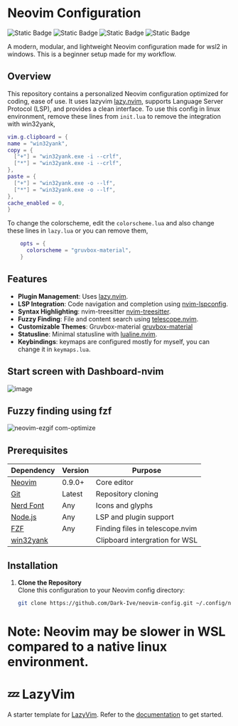 # Neovim Configuration

![Static Badge](https://img.shields.io/badge/Linux-yellow) ![Static Badge](https://img.shields.io/badge/Windows-blue) ![Static Badge](https://img.shields.io/badge/lazyvim-lightred) ![Static Badge](https://img.shields.io/badge/neovim-0.9%2B-lightblue)

A modern, modular, and lightweight Neovim configuration made for wsl2 in windows. This is a beginner setup made for my workflow.

## Overview

This repository contains a personalized Neovim configuration optimized for coding, ease of use. It uses lazyvim [lazy.nvim](https://github.com/folke/lazy.nvim), supports Language Server Protocol (LSP), and provides a clean interface.
To use this config in linux environment, remove these lines from `init.lua` to remove the integration with win32yank,
  ```lua
  vim.g.clipboard = {
  name = "win32yank",
  copy = {
    ["+"] = "win32yank.exe -i --crlf",
    ["*"] = "win32yank.exe -i --crlf",
  },
  paste = {
    ["+"] = "win32yank.exe -o --lf",
    ["*"] = "win32yank.exe -o --lf",
  },
  cache_enabled = 0,
}
```
To change the colorscheme, edit the `colorscheme.lua` and also change these lines in `lazy.lua` or you can remove them,
  ```lua
      opts = {
        colorscheme = "gruvbox-material",
      }
  ```

## Features

- **Plugin Management**: Uses [lazy.nvim](https://github.com/folke/lazy.nvim).
- **LSP Integration**: Code navigation and completion using [nvim-lspconfig](https://github.com/neovim/nvim-lspconfig).
- **Syntax Highlighting**: nvim-treesitter [nvim-treesitter](https://github.com/nvim-treesitter/nvim-treesitter).
- **Fuzzy Finding**: File and content search using [telescope.nvim](https://github.com/nvim-telescope/telescope.nvim).
- **Customizable Themes**: Gruvbox-material [gruvbox-material](https://github.com/sainnhe/gruvbox-material)
- **Statusline**: Minimal statusline with [lualine.nvim](https://github.com/nvim-lualine/lualine.nvim).
- **Keybindings**: keymaps are configured mostly for myself, you can change it in `keymaps.lua`.

## Start screen with Dashboard-nvim
![image](https://github.com/user-attachments/assets/211af87f-7d6d-4cd1-8760-22af0f65c33f)

## Fuzzy finding using fzf
![neovim-ezgif com-optimize](https://github.com/user-attachments/assets/6c4d52f7-ed06-4f7a-a16b-76e551612674)


## Prerequisites

| Dependency | Version | Purpose |
|------------|---------|---------|
| [Neovim](https://neovim.io/) | 0.9.0+ | Core editor |
| [Git](https://git-scm.com/) | Latest | Repository cloning |
| [Nerd Font](https://www.nerdfonts.com/font-downloads) | Any | Icons and glyphs |
| [Node.js](https://nodejs.org/) | Any | LSP and plugin support |
| [FZF](https://github.com/junegunn/fzf) | Any | Finding files in telescope.nvim |
| [win32yank](https://github.com/equalsraf/win32yank) | | Clipboard intergration for WSL | 

## Installation

1. **Clone the Repository**  
   Clone this configuration to your Neovim config directory:
   ```bash
   git clone https://github.com/Dark-Ive/neovim-config.git ~/.config/nvim
   ```

**Note**: Neovim may be slower in WSL compared to a native linux environment.
=======
# 💤 LazyVim

A starter template for [LazyVim](https://github.com/LazyVim/LazyVim).
Refer to the [documentation](https://lazyvim.github.io/installation) to get started.

